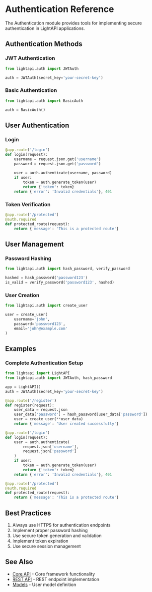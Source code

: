 # Authentication Reference

The Authentication module provides tools for implementing secure authentication in LightAPI applications.

## Authentication Methods

### JWT Authentication

```python
from lightapi.auth import JWTAuth

auth = JWTAuth(secret_key='your-secret-key')
```

### Basic Authentication

```python
from lightapi.auth import BasicAuth

auth = BasicAuth()
```

## User Authentication

### Login

```python
@app.route('/login')
def login(request):
    username = request.json.get('username')
    password = request.json.get('password')
    
    user = auth.authenticate(username, password)
    if user:
        token = auth.generate_token(user)
        return {'token': token}
    return {'error': 'Invalid credentials'}, 401
```

### Token Verification

```python
@app.route('/protected')
@auth.required
def protected_route(request):
    return {'message': 'This is a protected route'}
```

## User Management

### Password Hashing

```python
from lightapi.auth import hash_password, verify_password

hashed = hash_password('password123')
is_valid = verify_password('password123', hashed)
```

### User Creation

```python
from lightapi.auth import create_user

user = create_user(
    username='john',
    password='password123',
    email='john@example.com'
)
```

## Examples

### Complete Authentication Setup

```python
from lightapi import LightAPI
from lightapi.auth import JWTAuth, hash_password

app = LightAPI()
auth = JWTAuth(secret_key='your-secret-key')

@app.route('/register')
def register(request):
    user_data = request.json
    user_data['password'] = hash_password(user_data['password'])
    user = create_user(**user_data)
    return {'message': 'User created successfully'}

@app.route('/login')
def login(request):
    user = auth.authenticate(
        request.json['username'],
        request.json['password']
    )
    if user:
        token = auth.generate_token(user)
        return {'token': token}
    return {'error': 'Invalid credentials'}, 401

@app.route('/protected')
@auth.required
def protected_route(request):
    return {'message': 'This is a protected route'}
```

## Best Practices

1. Always use HTTPS for authentication endpoints
2. Implement proper password hashing
3. Use secure token generation and validation
4. Implement token expiration
5. Use secure session management

## See Also

- [Core API](core.md) - Core framework functionality
- [REST API](rest.md) - REST endpoint implementation
- [Models](models.md) - User model definition 